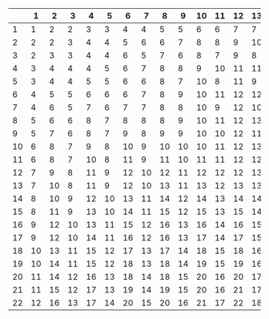 |   | 1 | 2 | 3 | 4 | 5 | 6 | 7 | 8 | 9 | 10 | 11 | 12 | 13 | 14 | 15 | 16 | 17 | 18 | 19 | 20 | 21 | 22 | 
|--- |--- |--- |--- |--- |--- |--- |--- |--- |--- |--- |--- |--- |--- |--- |--- |--- |--- |--- |--- |--- |--- |--- |
| 1 | 1 | 2 | 2 | 3 | 3 | 4 | 4 | 5 | 5 | 6 | 6 | 7 | 7 | 8 | 8 | 9 | 9 | 10 | 10 | 11 | 11 | 12 | 
| 2 | 2 | 2 | 3 | 4 | 4 | 5 | 6 | 6 | 7 | 8 | 8 | 9 | 10 | 10 | 11 | 12 | 12 | 13 | 14 | 14 | 15 | 16 | 
| 3 | 2 | 3 | 3 | 4 | 4 | 6 | 5 | 7 | 6 | 8 | 7 | 9 | 8 | 10 | 9 | 11 | 10 | 12 | 11 | 13 | 12 | 14 | 
| 4 | 3 | 4 | 4 | 4 | 5 | 6 | 7 | 8 | 8 | 9 | 10 | 11 | 11 | 12 | 13 | 13 | 14 | 15 | 15 | 16 | 17 | 17 | 
| 5 | 3 | 4 | 4 | 5 | 5 | 6 | 6 | 8 | 7 | 10 | 8 | 11 | 9 | 12 | 10 | 13 | 11 | 14 | 12 | 15 | 13 | 16 | 
| 6 | 4 | 5 | 5 | 6 | 6 | 6 | 7 | 8 | 9 | 10 | 11 | 12 | 12 | 13 | 14 | 15 | 16 | 17 | 18 | 18 | 19 | 20 | 
| 7 | 4 | 6 | 5 | 7 | 6 | 7 | 7 | 8 | 8 | 10 | 9 | 12 | 10 | 14 | 11 | 15 | 12 | 16 | 13 | 17 | 14 | 18 | 
| 8 | 5 | 6 | 6 | 8 | 7 | 8 | 8 | 8 | 9 | 10 | 11 | 12 | 13 | 14 | 15 | 16 | 16 | 17 | 18 | 18 | 20 | 20 | 
| 9 | 5 | 7 | 6 | 8 | 7 | 9 | 8 | 9 | 9 | 10 | 10 | 12 | 11 | 14 | 12 | 16 | 13 | 18 | 14 | 19 | 15 | 20 | 
| 10 | 6 | 8 | 7 | 9 | 8 | 10 | 9 | 10 | 10 | 10 | 11 | 12 | 13 | 14 | 15 | 16 | 17 | 18 | 19 | 20 | 20 | 21 | 
| 11 | 6 | 8 | 7 | 10 | 8 | 11 | 9 | 11 | 10 | 11 | 11 | 12 | 12 | 14 | 13 | 16 | 14 | 18 | 15 | 20 | 16 | 22 | 
| 12 | 7 | 9 | 8 | 11 | 9 | 12 | 10 | 12 | 11 | 12 | 12 | 12 | 13 | 14 | 15 | 16 | 17 | 18 | 19 | 20 | 21 | 22 | 
| 13 | 7 | 10 | 8 | 11 | 9 | 12 | 10 | 13 | 11 | 13 | 12 | 13 | 13 | 14 | 14 | 16 | 15 | 18 | 16 | 20 | 17 | 22 | 
| 14 | 8 | 10 | 9 | 12 | 10 | 13 | 11 | 14 | 12 | 14 | 13 | 14 | 14 | 14 | 15 | 16 | 17 | 18 | 19 | 20 | 21 | 22 | 
| 15 | 8 | 11 | 9 | 13 | 10 | 14 | 11 | 15 | 12 | 15 | 13 | 15 | 14 | 15 | 15 | 16 | 16 | 18 | 17 | 20 | 18 | 22 | 
| 16 | 9 | 12 | 10 | 13 | 11 | 15 | 12 | 16 | 13 | 16 | 14 | 16 | 15 | 16 | 16 | 16 | 17 | 18 | 19 | 20 | 21 | 22 | 
| 17 | 9 | 12 | 10 | 14 | 11 | 16 | 12 | 16 | 13 | 17 | 14 | 17 | 15 | 17 | 16 | 17 | 17 | 18 | 18 | 20 | 19 | 22 | 
| 18 | 10 | 13 | 11 | 15 | 12 | 17 | 13 | 17 | 14 | 18 | 15 | 18 | 16 | 18 | 17 | 18 | 18 | 18 | 19 | 20 | 21 | 22 | 
| 19 | 10 | 14 | 11 | 15 | 12 | 18 | 13 | 18 | 14 | 19 | 15 | 19 | 16 | 19 | 17 | 19 | 18 | 19 | 19 | 20 | 20 | 22 | 
| 20 | 11 | 14 | 12 | 16 | 13 | 18 | 14 | 18 | 15 | 20 | 16 | 20 | 17 | 20 | 18 | 20 | 19 | 20 | 20 | 20 | 21 | 22 | 
| 21 | 11 | 15 | 12 | 17 | 13 | 19 | 14 | 19 | 15 | 20 | 16 | 21 | 17 | 21 | 18 | 21 | 19 | 21 | 20 | 21 | 21 | 22 | 
| 22 | 12 | 16 | 13 | 17 | 14 | 20 | 15 | 20 | 16 | 21 | 17 | 22 | 18 | 22 | 19 | 22 | 20 | 22 | 21 | 22 | 22 | 22 | 
